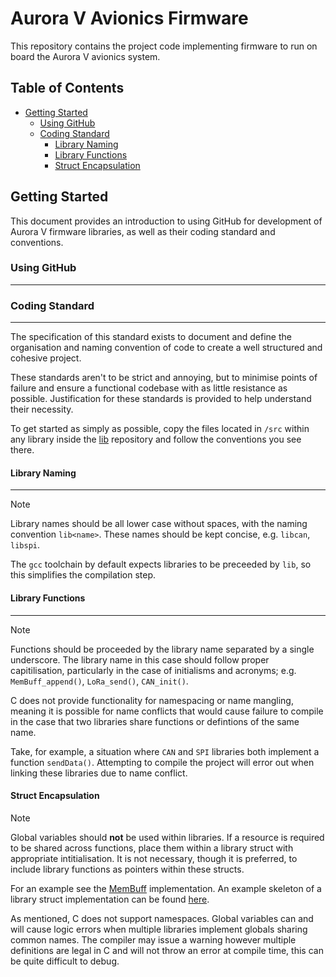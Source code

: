 # Aurora V Avionics Firmware
This repository contains the project code implementing firmware to run on board the Aurora V avionics system. 

## Table of Contents
<!-- mtoc-start -->

* [Getting Started](#getting-started)
  * [Using GitHub](#using-github)
  * [Coding Standard](#coding-standard)
    * [Library Naming](#library-naming)
    * [Library Functions](#library-functions)
    * [Struct Encapsulation](#struct-encapsulation)

<!-- mtoc-end -->

## Getting Started
This document provides an introduction to using GitHub for development of Aurora V firmware libraries, as well as their coding standard and conventions. 

### Using GitHub
---

### Coding Standard
---
The specification of this standard exists to document and define the organisation and naming convention of code to create a well structured and cohesive project. 

These standards aren't to be strict and annoying, but to minimise points of failure and ensure a functional codebase with as little resistance as possible. Justification for these standards is provided to help understand their necessity.

<!-- TODO: add in link URLs -->
To get started as simply as possible, copy the files located in ```/src``` within any library inside the [lib]() repository and follow the conventions you see there.

#### Library Naming
---
> [!NOTE]
> Library names should be all lower case without spaces, with the naming convention ```lib<name>```. These names should be kept concise,  e.g. ```libcan```, ```libspi```.

The ```gcc``` toolchain by default expects libraries to be preceeded by ```lib```, so this simplifies the compilation step.

#### Library Functions
---
> [!NOTE]
> Functions should be proceeded by the library name separated by a single underscore. The library name in this case should follow proper capitilisation, particularly in the case of initialisms and acronyms; e.g. ```MemBuff_append()```, ```LoRa_send()```, ```CAN_init()```.

C does not provide functionality for namespacing or name mangling, meaning it is possible for name conflicts that would cause failure to compile in the case that two libraries share functions or defintions of the same name.

Take, for example, a situation where ```CAN``` and ```SPI``` libraries both implement a function ```sendData()```. Attempting to compile the project will error out when linking these libraries due to name conflict.

#### Struct Encapsulation
> [!NOTE]
> Global variables should **not** be used within libraries. If a resource is required to be shared across functions, place them within a library struct with appropriate intitialisation. It is not necessary, though it is preferred, to include library functions as pointers within these structs.

<!-- TODO: add in link URLs -->
For an example see the [MemBuff](https://github.com/RMIT-AURC-Team/AuroraV-Avionics-lib/tree/master/membuff/src) implementation. An example skeleton of a library struct implementation can be found [here]().

As mentioned, C does not support namespaces. Global variables can and will cause logic errors when multiple libraries implement globals sharing common names. The compiler may issue a warning however multiple definitions are legal in C and will not throw an error at compile time, this can be quite difficult to debug.
